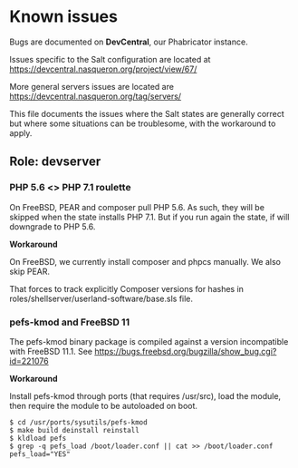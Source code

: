 # Known issues

Bugs are documented on **DevCentral**, our Phabricator instance.

Issues specific to the Salt configuration are located at
https://devcentral.nasqueron.org/project/view/67/

More general servers issues are located are
https://devcentral.nasqueron.org/tag/servers/

This file documents the issues where the Salt states are generally correct
but where some situations can be troublesome, with the workaround to apply.

## Role: devserver

### PHP 5.6 <> PHP 7.1 roulette

On FreeBSD, PEAR and composer pull PHP 5.6. As such, they will be skipped when
the state installs PHP 7.1. But if you run again the state, if will downgrade
to PHP 5.6.

**Workaround**

On FreeBSD, we currently install composer and phpcs manually. We also skip PEAR.

That forces to track explicitly Composer versions for hashes
in roles/shellserver/userland-software/base.sls file.

### pefs-kmod and FreeBSD 11

The pefs-kmod binary package is compiled against a version incompatible
with FreeBSD 11.1. See https://bugs.freebsd.org/bugzilla/show_bug.cgi?id=221076

**Workaround**

Install pefs-kmod through ports (that requires /usr/src),
load the module, then require the module to be autoloaded
on boot.

```
$ cd /usr/ports/sysutils/pefs-kmod
$ make build deinstall reinstall
$ kldload pefs
$ grep -q pefs_load /boot/loader.conf || cat >> /boot/loader.conf
pefs_load="YES"
```

